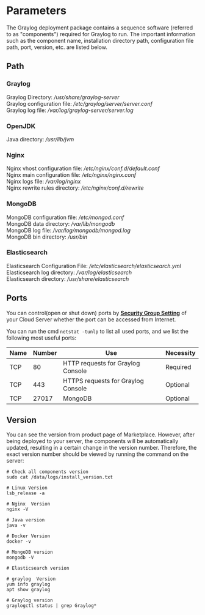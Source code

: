 # Parameters

The Graylog deployment package contains a sequence software (referred to as "components") required for Graylog to run. The important information such as the component name, installation directory path, configuration file path, port, version, etc. are listed below.

## Path

### Graylog

Graylog Directory: */usr/share/graylog-server*  
Graylog configuration file: */etc/graylog/server/server.conf*  
Graylog log file: */var/log/graylog-server/server.log*  

### OpenJDK

Java directory: */usr/lib/jvm*  

### Nginx

Nginx vhost configuration file: */etc/nginx/conf.d/default.conf*    
Nginx main configuration file: */etc/nginx/nginx.conf*   
Nginx logs file: */var/log/nginx*  
Nginx rewrite rules directory: */etc/nginx/conf.d/rewrite* 

### MongoDB

MongoDB configuration file: */etc/mongod.conf*  
MongoDB data directory: */var/lib/mongodb*  
MongoDB log file: */var/log/mongodb/mongod.log*  
MongoDB bin directory: */usr/bin*  

### Elasticsearch

Elasticsearch Configuration File: */etc/elasticsearch/elasticsearch.yml*  
Elasticsearch log directory: */var/log/elasticsearch*  
Elasticsearch directory: */usr/share/elasticsearch*  

## Ports

You can control(open or shut down) ports by **[Security Group Setting](https://support.websoft9.com/docs/faq/zh/tech-instance.html)** of your Cloud Server whether the port can be accessed from Internet.

You can run the cmd `netstat -tunlp` to list all used ports, and we list the following most useful ports:

| Name | Number | Use |  Necessity |
| --- | --- | --- | --- |
| TCP | 80 | HTTP requests for Graylog Console| Required |
| TCP | 443 | HTTPS requests for Graylog Console | Optional |
| TCP | 27017 | MongoDB | Optional |

## Version

You can see the version from product page of Marketplace. However, after being deployed to your server, the components will be automatically updated, resulting in a certain change in the version number. Therefore, the exact version number should be viewed by running the command on the server:

```shell
# Check all components version
sudo cat /data/logs/install_version.txt

# Linux Version
lsb_release -a

# Nginx  Version
nginx -V

# Java version
java -v

# Docker Version
docker -v

# MongoDB version
mongodb -V

# Elasticsearch version

# graylog  Version
yum info graylog
apt show graylog

# Graylog version
graylogctl status | grep Graylog*
```
